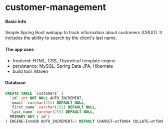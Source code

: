 # customer-management

#### Basic info
Simple Spring Boot webapp to track information about customers (CRUD). It includes the ability to search by the client's last name.

#### The app uses
- frontend: HTML, CSS, Thymeleaf template engine
- persistance: MySQL, Spring Data JPA, Hibernate
- build tool: Maven

#### Database

```sql
CREATE TABLE `customers` (
  `id` int NOT NULL AUTO_INCREMENT,
  `email` varchar(255) DEFAULT NULL,
  `first_name` varchar(255) DEFAULT NULL,
  `last_name` varchar(255) DEFAULT NULL,
  PRIMARY KEY (`id`)
) ENGINE=InnoDB AUTO_INCREMENT=2 DEFAULT CHARSET=utf8mb4 COLLATE=utf8mb4_0900_ai_ci
```
